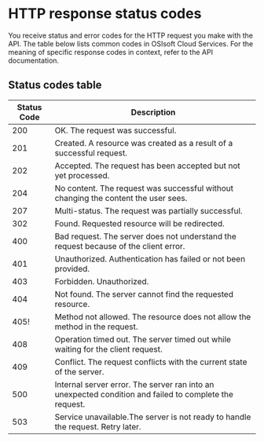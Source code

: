 # HTTP response status codes
You receive status and error codes for the HTTP request you make with the API.
The table below lists common codes in OSIsoft Cloud Services. 
For the meaning of specific response codes in context, refer to the API documentation.   

## Status codes table
|   Status Code |    Description                            |
|-------------- |------------------------------------------ |
|200            |   OK. The request was successful.         |
|201            |   Created. A resource was created as a result of a successful request.   |
|202            |   Accepted. The request has been accepted but not yet processed. |
|204            |   No content. The request was successful without changing the content the user sees. |
|207            |   Multi-status. The request was partially successful. |
|302            |   Found. Requested resource will be redirected.   |
|400            |   Bad request. The server does not understand the request because of the client error. |
|401            |   Unauthorized. Authentication has failed or not been provided.|
|403            |   Forbidden. Unauthorized.                 |
|404            |   Not found. The server cannot find the requested resource.|
|405!           |   Method not allowed. The resource does not allow the method in the request. |
|408            |   Operation timed out. The server timed out while waiting for the client request. |
|409            |   Conflict. The request conflicts with the current state of the server. |
|500            |   Internal server error. The server ran into an unexpected condition and failed to complete the request.  |
|503            |   Service unavailable.The server is not ready to handle the request. Retry later. |
